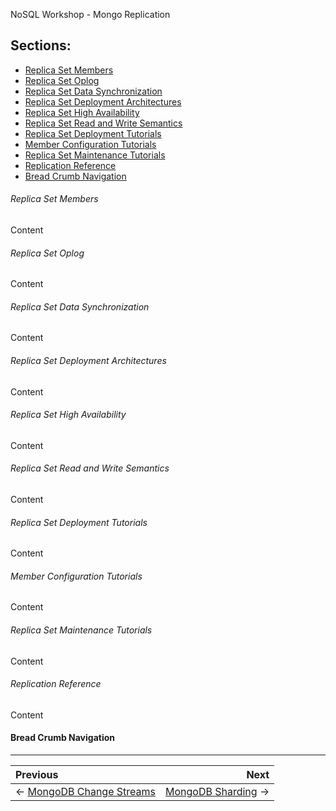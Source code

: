 NoSQL Workshop - Mongo Replication

## Sections:

* [Replica Set Members](#replica-set-members)
* [Replica Set Oplog](#replica-set-oplog)
* [Replica Set Data Synchronization](#replica-set-data-synchronization)
* [Replica Set Deployment Architectures](#replica-set-deployment-architectures)
* [Replica Set High Availability](#replica-set-high-availability)
* [Replica Set Read and Write Semantics](#replica-set-read-and-write-semantics)
* [Replica Set Deployment Tutorials](#replica-set-deployment-tutorials)
* [Member Configuration Tutorials](#member-configuration-tutorials)
* [Replica Set Maintenance Tutorials](#replica-set-maintenance-tutorials)
* [Replication Reference](#replication-reference)
* [Bread Crumb Navigation](#bread-crumb-navigation)

###### Replica Set Members

Content

###### Replica Set Oplog

Content

###### Replica Set Data Synchronization

Content

###### Replica Set Deployment Architectures

Content

###### Replica Set High Availability

Content

###### Replica Set Read and Write Semantics

Content

###### Replica Set Deployment Tutorials

Content

###### Member Configuration Tutorials

Content

###### Replica Set Maintenance Tutorials

Content

###### Replication Reference

Content

#### Bread Crumb Navigation
_________________________

Previous | Next
:------- | ---:
← [MongoDB Change Streams](./mongodb_change_streams.md) | [MongoDB Sharding](./mongodb_sharding.md) →
